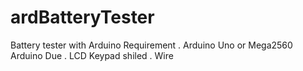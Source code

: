# ardBatteryTester
Battery tester with Arduino
Requirement
. Arduino Uno or Mega2560
  Arduino Due
. LCD Keypad shiled
. Wire
